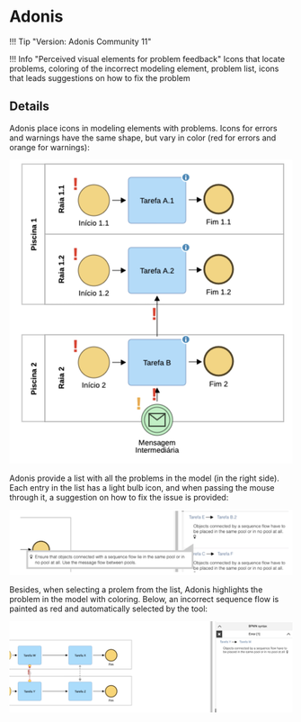 # Adonis

!!! Tip "Version: Adonis Community 11"

!!! Info "Perceived visual elements for problem feedback"
    Icons that locate problems, coloring of the incorrect modeling element, problem list, icons that leads suggestions on how to fix the problem

## Details

Adonis place icons in modeling elements with problems. Icons for errors and warnings have the same shape, but vary in color (red for errors and orange for warnings):

![img.png](../img/adonis-icons.png)

Adonis provide a list with all the problems in the model (in the right side). Each entry in the list has a light bulb icon, and when passing the mouse through it, a suggestion on how to fix the issue is provided:

![img.png](../img/adonis-list-and-help.png)

Besides, when selecting a prolem from the list, Adonis highlights the problem in the model with coloring. Below, an incorrect sequence flow is painted as red and automatically selected by the tool:

![img.png](../img/adonis-highlight.png)
